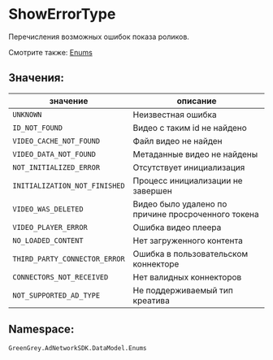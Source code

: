 # ShowErrorType
Перечисления возможных ошибок показа роликов.

Смотрите также: [Enums](enums.md)

## Значения:

значение | описание
-|-
`UNKNOWN` | Неизвестная ошибка
`ID_NOT_FOUND` | Видео с таким id не найдено
`VIDEO_CACHE_NOT_FOUND` | Файл видео не найден
`VIDEO_DATA_NOT_FOUND` | Метаданные видео не найдены
`NOT_INITIALIZED_ERROR` | Отсутствует инициализация
`INITIALIZATION_NOT_FINISHED` | Процесс инициализации не завершен
`VIDEO_WAS_DELETED` | Видео было удалено по причине просроченного токена
`VIDEO_PLAYER_ERROR` | Ошибка видео плеера
`NO_LOADED_CONTENT` | Нет загруженного контента
`THIRD_PARTY_CONNECTOR_ERROR` | Ошибка в пользовательском коннекторе
`CONNECTORS_NOT_RECEIVED` | Нет валидных коннекторов
`NOT_SUPPORTED_AD_TYPE` | Не поддерживаемый тип креатива

## Namespace:

`GreenGrey.AdNetworkSDK.DataModel.Enums`